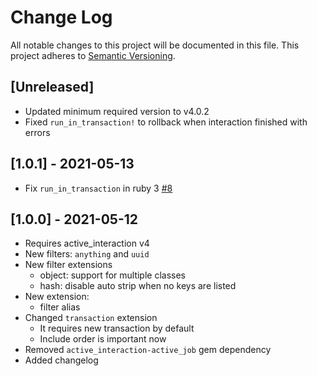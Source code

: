 # Change Log
All notable changes to this project will be documented in this file.
This project adheres to [Semantic Versioning](http://semver.org/).

## [Unreleased]

- Updated minimum required version to v4.0.2
- Fixed `run_in_transaction!` to rollback when interaction finished with errors

## [1.0.1] - 2021-05-13

- Fix `run_in_transaction` in ruby 3 [#8](https://github.com/antulik/active_interaction-extras/pull/8)

## [1.0.0] - 2021-05-12

- Requires active_interaction v4
- New filters: `anything` and `uuid`
- New filter extensions
    - object: support for multiple classes 
    - hash: disable auto strip when no keys are listed
- New extension: 
    - filter alias
- Changed `transaction` extension
    - It requires new transaction by default
    - Include order is important now
- Removed `active_interaction-active_job` gem dependency
- Added changelog
